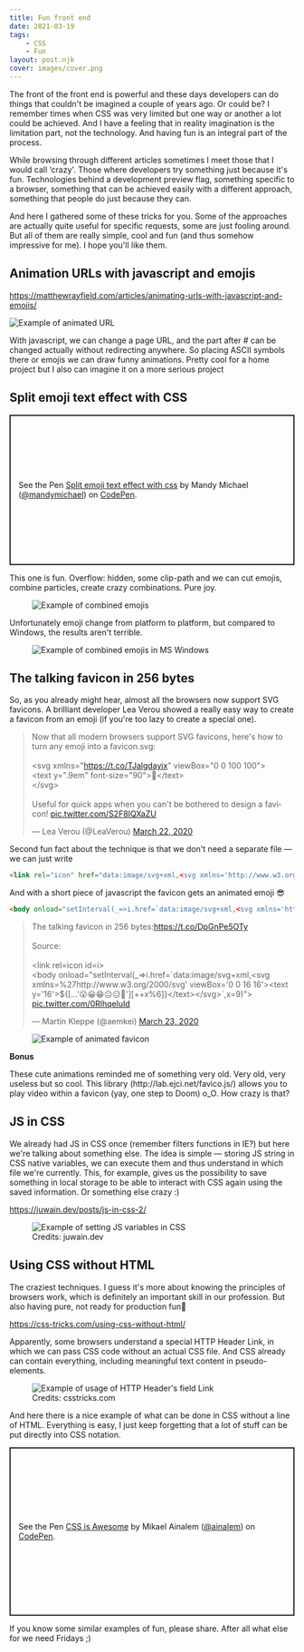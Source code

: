 ```yaml
---
title: Fun front end
date: 2021-03-19
tags:
    - CSS
    - Fun
layout: post.njk
cover: images/cover.png
---
```


<p>The front of the front end is powerful and these days developers can do things that couldn't be imagined a couple of years ago. Or could be? I remember times when CSS was very limited but one way or another a lot could be achieved. And I have a feeling that in reality imagination is the limitation part, not the technology. And having fun is an integral part of the process.</p>

<p>While browsing through different articles sometimes I meet those that I would call ‘crazy'. Those where developers try something just because it's fun. Technologies behind a development preview flag, something specific to a browser, something that can be achieved easily with a different approach, something that people do just because they can.</p>

<p>And here I gathered some of these tricks for you. Some of the approaches are actually quite useful for specific requests, some are just fooling around. But all of them are really simple, cool and fun (and thus somehow impressive for me). I hope you'll like them.</p>

<h2>Animation URLs with javascript and emojis</h2>

https://matthewrayfield.com/articles/animating-urls-with-javascript-and-emojis/

<img src="./images/animated-url.gif" alt="Example of animated URL" />

<p>With javascript, we can change a page URL, and the part after # can be changed actually without redirecting anywhere. So placing ASCII symbols there or emojis we can draw funny animations. Pretty cool for a home project but I also can imagine it on a more serious project</p>

<h2>Split emoji text effect with CSS</h2>

<div class="snippet">
            <p class="codepen" data-height="265" data-theme-id="light" data-default-tab="result" data-user="mandymichael" data-slug-hash="mWXGZp" style="height: 265px; box-sizing: border-box; display: flex; align-items: center; justify-content: center; border: 2px solid; margin: 1em 0; padding: 1em;" data-pen-title="Split emoji text effect with css">
  <span>See the Pen <a href="https://codepen.io/mandymichael/pen/mWXGZp">
  Split emoji text effect with css</a> by Mandy Michael (<a href="https://codepen.io/mandymichael">@mandymichael</a>)
  on <a href="https://codepen.io">CodePen</a>.</span>
            </p>
            <script async src="https://cpwebassets.codepen.io/assets/embed/ei.js" crossorigin></script>
</div>


<p>This one is fun. Overflow: hidden, some clip-path and we can cut emojis, combine particles, create crazy combinations. Pure joy.</p>

<figure>
    <img src="./images/combined-emojis.png" alt="Example of combined emojis" />
</figure>

<p>Unfortunately emoji change from platform to platform, but compared to Windows, the results aren't terrible.</p>

<figure>
    <img src="./images/combined-emojis-windows.png" alt="Example of combined emojis in MS Windows" />
</figure>

<h2>The talking favicon in 256 bytes</h2>

<p>So, as you already might hear, almost all the browsers now support SVG favicons. A brilliant developer Lea Verou showed a really easy way to create a favicon from an emoji (if you're too lazy to create a special one).</p>

<div class="snippet">
            <blockquote class="twitter-tweet"><p lang="en" dir="ltr">Now that all modern browsers support SVG favicons, here&#39;s how to turn any emoji into a favicon.svg:<br><br>&lt;svg xmlns=&quot;<a href="https://t.co/TJalgdayix">https://t.co/TJalgdayix</a>&quot; viewBox=&quot;0 0 100 100&quot;&gt;<br>&lt;text y=&quot;.9em&quot; font-size=&quot;90&quot;&gt;💩&lt;/text&gt;<br>&lt;/svg&gt;<br><br>Useful for quick apps when you can&#39;t be bothered to design a favicon! <a href="https://t.co/S2F8IQXaZU">pic.twitter.com/S2F8IQXaZU</a></p>&mdash; Lea Verou (@LeaVerou) <a href="https://twitter.com/LeaVerou/status/1241619866475474946?ref_src=twsrc%5Etfw">March 22, 2020</a></blockquote> <script async src="https://platform.twitter.com/widgets.js" charset="utf-8" crossorigin></script>
        </div>


<p>Second fun fact about the technique is that we don't need a separate file — we can just write</p>


``` html
<link rel="icon" href="data:image/svg+xml,<svg xmlns='http://www.w3.org/2000/svg' viewBox='0 0 100 100'><text y='.9em' font-size='90'>💩</text></svg>">
```

<p>And with a short piece of javascript the favicon gets an animated emoji 😎</p>

``` html
<body onload="setInterval(_=>i.href=`data:image/svg+xml,<svg xmlns='http://www.w3.org/2000/svg' viewBox='0 0 16 16'><text y='14'>${[...'😮😀😁😐😑😬'][++x%6]}</text></svg>`,x=9)">
```

<div class="snippet">
        <blockquote class="twitter-tweet"><p lang="en" dir="ltr">The talking favicon in 256 bytes:<a href="https://t.co/DpGnPe5OTy">https://t.co/DpGnPe5OTy</a><br><br>Source:<br><br>&lt;link rel=icon id=i&gt;<br>&lt;body onload=&quot;setInterval(_=&gt;i.href=&grave;data:image/svg+xml,&lt;svg xmlns=%27http://www.w3.org/2000/svg&#39; viewBox=&#39;0 0 16 16&#39;&gt;&lt;text y=&#39;16&#39;&gt;&dollar;{[...&#39;😮😀😁😐😑😬&#39;][&plus;&plus;x&percnt;6]}&lt;/text&gt;&lt;/svg&gt;&grave;,x&equals;9)&quot;&gt; <a href="https://t.co/0RlhqeluId">pic.twitter.com/0RlhqeluId</a></p>&mdash; Martin Kleppe (@aemkei) <a href="https://twitter.com/aemkei/status/1242211870448259072?ref_src=twsrc%5Etfw">March 23, 2020</a></blockquote>
</div>

<figure>
    <img src="./images/animated-favicon.gif" alt="Example of animated favicon" />
</figure>

<p><strong>Bonus</strong></p>

<p>These cute animations reminded me of something very old. Very old, very useless but so cool. This library (http://lab.ejci.net/favico.js/) allows you to play video within a favicon (yay, one step to Doom) o_O. How crazy is that?</p>

<h2>JS in CSS</h2>

<p>We already had JS in CSS once (remember filters functions in IE?) but here we're talking about something else. The idea is simple — storing JS string in CSS native variables, we can execute them and thus understand in which file we're currently. This, for example, gives us the possibility to save something in local storage to be able to interact with CSS again using the saved information. Or something else crazy :)</p>

https://juwain.dev/posts/js-in-css-2/

<figure>
    <img src="./images/js-in-css.gif" alt="Example of setting JS variables in CSS"/>
    <figcaption>Credits: juwain.dev</figcaption>
</figure>

<h2>Using CSS without HTML</h2>

<p>The craziest techniques. I guess it's more about knowing the principles of browsers work, which is definitely an important skill in our profession. But also having pure, not ready for production fun🙂</p>

https://css-tricks.com/using-css-without-html/

<p>Apparently, some browsers understand a special HTTP Header Link, in which we can pass CSS code without an actual CSS file. And CSS already can contain everything, including meaningful text content in pseudo-elements.</p>

<figure>
    <img src="./images/header-link.jpg" alt="Example of usage of HTTP Header's field Link"/>
    <figcaption>Credits: csstricks.com</figcaption>
</figure>

<p>And here there is a nice example of what can be done in CSS without a line of HTML. Everything is easy, I just keep forgetting that a lot of stuff can be put directly into CSS notation.</p>

<div class="snippet">
            <p class="codepen" data-height="297" data-theme-id="light" data-default-tab="result" data-user="ainalem" data-slug-hash="oNxXRgW" style="height: 297px; box-sizing: border-box; display: flex; align-items: center; justify-content: center; border: 2px solid; margin: 1em 0; padding: 1em;" data-pen-title="CSS is Awesome">
  <span>See the Pen <a href="https://codepen.io/ainalem/pen/oNxXRgW">
  CSS is Awesome</a> by Mikael Ainalem (<a href="https://codepen.io/ainalem">@ainalem</a>)
  on <a href="https://codepen.io">CodePen</a>.</span>
            </p>
</div>

<p>If you know some similar examples of fun, please share. After all what else for we need Fridays ;)</p>
